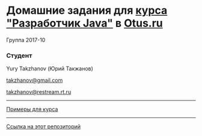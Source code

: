 # Домашние задания для [курса "Разработчик Java"](https://otus.ru/lessons/razrabotchik-java/) в [Otus.ru](https://otus.ru/)

Группа 2017-10

### Студент

Yury Takzhanov (Юрий Такжанов)

takzhanov@gmail.com

takzhanov@restream.rt.ru

---

[Примеры для курса](https://github.com/vitaly-chibrikov/otus_java_2017_10)

---

[Ссылка на этот репозиторий](https://github.com/takzhanov/otus-java-2017-10-takzhanov-yury)
